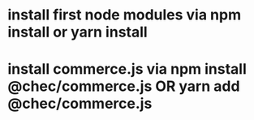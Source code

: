 # install first node modules via npm install or yarn install
# install commerce.js via npm install @chec/commerce.js  OR  yarn add @chec/commerce.js
